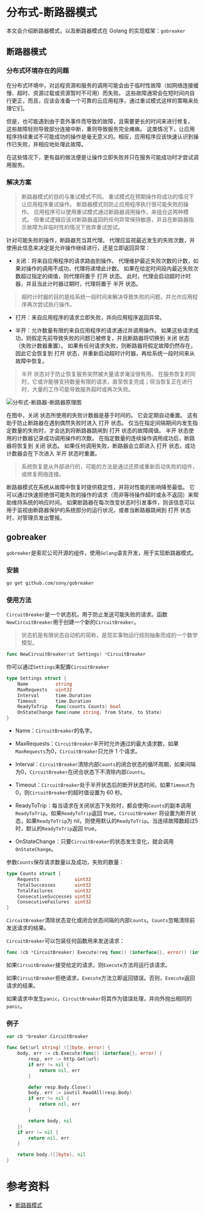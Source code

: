 # 分布式-断路器模式

本文会介绍断路器模式，以及断路器模式在 Golang 的实现框架：`gobreaker`

## 断路器模式

### 分布式环境存在的问题

在分布式环境中，对远程资源和服务的调用可能会由于临时性故障（如网络连接缓慢、超时、资源过载或资源暂时不可用）而失败。 这些故障通常会在短时间内自行更正，而且，应该会准备一个可靠的云应用程序，通过重试模式这样的策略来处理它们。

但是，也可能遇到由于意外事件而导致的故障，且需要更长的时间来进行修复。 这些故障轻则导致部分连接中断，重则导致服务完全瘫痪。
这类情况下，让应用程序持续重试不可能成功的操作是毫无意义的。相反，应用程序应该快速认识到操作已失败，并相应地处理此故障。

在这些情况下，更有益的做法便是让操作立即失败并只在服务可能成功时才尝试调用服务。

### 解决方案

> 断路器模式的目的与重试模式不同。 重试模式在预期操作将成功的情况下让应用程序重试操作。 断路器模式则防止应用程序执行很可能失败的操作。 应用程序可以使用重试模式通过断路器调用操作，来组合这两种模式。 但重试逻辑应该对断路器返回的任何异常保持敏感，并且在断路器指示故障为非临时性的情况下放弃重试尝试。

针对可能失败的操作，断路器充当其代理。 代理应监视最近发生的失败次数，并使用此信息来决定是允许操作继续进行，还是立即返回异常：

- 关闭：将来自应用程序的请求路由到操作。 代理维护最近失败次数的计数，如果对操作的调用不成功，代理将递增此计数。 如果在给定时间段内最近失败次数超过指定的阈值，则代理将置于 打开 状态。
  此时，代理会启动超时计时器，并且当此计时器过期时，代理将置于 半开 状态。

> 超时计时器的目的是给系统一段时间来解决导致失败的问题，并允许应用程序再次尝试执行操作。

- 打开：来自应用程序的请求立即失败，并向应用程序返回异常。

- 半开：允许数量有限的来自应用程序的请求通过并调用操作。 如果这些请求成功，则假定先前导致失败的问题已被修复，并且断路器将切换到 关闭 状态（失败计数器重置）。 如果有任何请求失败，则断路器将假定故障仍然存在，因此它会恢复到 打开
  状态，并重新启动超时计时器，再给系统一段时间来从故障中恢复。

> 半开 状态对于防止恢复服务突然被大量请求淹没很有用。 在服务恢复的同时，它或许能够支持数量有限的请求，直至恢复完成；但当恢复正在进行时，大量的工作可能导致服务超时或再次失败。

![分布式-断路器-断路器原理图](https://cnymw.github.io/GolangStudy/docs/img/分布式-断路器-断路器原理图.png)

在图中，关闭 状态所使用的失败计数器是基于时间的。 它会定期自动重置。 这有助于防止断路器在遇到偶然失败时进入 打开 状态。 仅当在指定间隔期间内发生指定数量的失败时，才会达到将断路器跳闸到 打开 状态的故障阈值。 半开
状态使用的计数器记录成功调用操作的次数。 在指定数量的连续操作调用成功后，断路器将恢复到 关闭 状态。 如果任何调用失败，断路器会立即进入 打开 状态，成功计数器会在下次进入 半开 状态时重置。

> 系统恢复是从外部进行的，可能的方法是通过还原或重新启动失败的组件，或修复网络连接。

断路器模式在系统从故障中恢复时提供稳定性，并将对性能的影响降至最低。 它可以通过快速拒绝很可能失败的操作的请求（而非等待操作超时或永不返回）来帮助维持系统的响应时间。
如果断路器在每次改变状态时引发事件，则该信息可以用于监视由断路器保护的系统部分的运行状况，或者当断路器跳闸到 打开 状态时，对管理员发出警报。

## gobreaker

`gobreaker`是索尼公司开源的组件，使用`Golang`语言开发，用于实现断路器模式。

### 安装

```bash
go get github.com/sony/gobreaker
```

### 使用方法

`CircuitBreaker`是一个状态机，用于防止发送可能失败的请求。函数`NewCircuitBreaker`用于创建一个新的`CircuitBreaker`。

> 状态机是有限状态自动机的简称，是现实事物运行规则抽象而成的一个数学模型。

```go
func NewCircuitBreaker(st Settings) *CircuitBreaker
```

你可以通过`Settings`来配置`CircuitBreaker`

```go
type Settings struct {
	Name          string
	MaxRequests   uint32
	Interval      time.Duration
	Timeout       time.Duration
	ReadyToTrip   func(counts Counts) bool
	OnStateChange func(name string, from State, to State)
}
```

- Name：`CircuitBreaker`的名字。

- MaxRequests：`CircuitBreaker`半开时允许通过的最大请求数，如果`MaxRequests`为0，`CircuitBreaker`只允许 1 个请求。

- Interval：`CircuitBreaker`清除内部`Counts`的闭合状态的循环周期，如果间隔为0，`CircuitBreaker`在闭合状态下不清除内部`Counts`。

- Timeout：`CircuitBreaker`处于半开状态后的断开状态时间，如果`Timeout`为 0，则`CircuitBreaker`的超时值设置为 60 秒。

- ReadyToTrip：每当请求在关闭状态下失败时，都会使用`Counts`的副本调用`ReadyToTrip`。如果`ReadyToTrip`返回 true，`CircuitBreaker`
  将设置为断开状态，如果`ReadyToTrip`为 nil，则使用默认的`ReadyToTrip`。当连续故障数超过5时，默认的`ReadyToTrip`返回 true。

- OnStateChange：只要`CircuitBreaker`的状态发生变化，就会调用`OnStateChange`。

参数`Counts`保存请求数量以及成功，失败的数量：

```go
type Counts struct {
	Requests             uint32
	TotalSuccesses       uint32
	TotalFailures        uint32
	ConsecutiveSuccesses uint32
	ConsecutiveFailures  uint32
}
```

`CircuitBreaker`清除状态变化或闭合状态间隔的内部`Counts`。`Counts`忽略清除前发送请求的结果。

`CircuitBreaker`可以包装任何函数用来发送请求：

```go
func (cb *CircuitBreaker) Execute(req func() (interface{}, error)) (interface{}, error)
```

如果`CircuitBreaker`接受给定的请求，则`Execute`方法将运行该请求。

如果`CircuitBreaker`拒绝请求，`Execute`方法立即返回错误。否则，`Execute`返回请求的结果。

如果请求中发生`panic`，`CircuitBreaker`将其作为错误处理，并向外抛出相同的`panic`。

### 例子

```go
var cb *breaker.CircuitBreaker

func Get(url string) ([]byte, error) {
	body, err := cb.Execute(func() (interface{}, error) {
		resp, err := http.Get(url)
		if err != nil {
			return nil, err
		}

		defer resp.Body.Close()
		body, err := ioutil.ReadAll(resp.Body)
		if err != nil {
			return nil, err
		}

		return body, nil
	})
	if err != nil {
		return nil, err
	}

	return body.([]byte), nil
}
```

# 参考资料

- [断路器模式](https://docs.microsoft.com/zh-cn/azure/architecture/patterns/circuit-breaker)